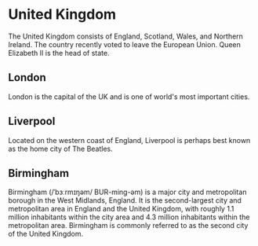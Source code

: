 # United Kingdom

The United Kingdom consists of England, Scotland, Wales, and Northern Ireland.  The country recently voted to leave the European Union.  Queen Elizabeth II is the head of state.

## London

London is the capital of the UK and is one of world's most important cities.

## Liverpool

Located on the western coast of England, Liverpool is perhaps best known as the home city of The Beatles.

## Birmingham

Birmingham (/ˈbɜːrmɪŋəm/ BUR-ming-əm) is a major city and metropolitan borough in the West Midlands, England. It is the second-largest city and metropolitan area in England and the United Kingdom, with roughly 1.1 million inhabitants within the city area and 4.3 million inhabitants within the metropolitan area. Birmingham is commonly referred to as the second city of the United Kingdom.

